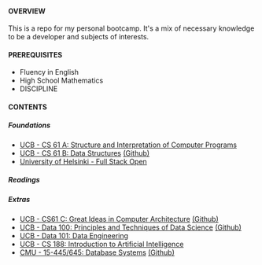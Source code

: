 #### OVERVIEW

This is a repo for my personal bootcamp. It's a mix of necessary knowledge to be a developer and subjects of interests.

#### PREREQUISITES

- Fluency in English
- High School Mathematics
- DISCIPLINE

#### CONTENTS

##### Foundations
- [UCB - CS 61 A: Structure and Interpretation of Computer Programs](https://inst.eecs.berkeley.edu/~cs61a/fa21/)
- [UCB - CS 61 B: Data Structures](https://sp21.datastructur.es/) [(Github)](https://github.com/orgs/Berkeley-CS61B/repositories)
- [University of Helsinki - Full Stack Open](https://fullstackopen.com/en/)

##### Readings


##### Extras
- [UCB - CS61 C: Great Ideas in Computer Architecture](https://cs61c.org/sp22/) [(Github)](https://github.com/orgs/61c-teach/repositories)
- [UCB - Data 100: Principles and Techniques of Data Science](https://ds100.org/sp22/) [(Github)](https://github.com/orgs/DS-100/repositories)
- [UCB - Data 101: Data Engineering](https://data101.org/)
- [UCB - CS 188: Introduction to Artificial Intelligence](https://inst.eecs.berkeley.edu/~cs188/fa21/)
- [CMU - 15-445/645: Database Systems](https://15445.courses.cs.cmu.edu/fall2022/) [(Github)](https://github.com/orgs/cmu-db/repositories)
